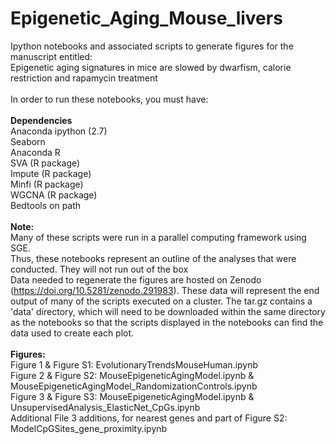 # Epigenetic_Aging_Mouse_livers
Ipython notebooks and associated scripts to generate figures for the manuscript entitled:<br> Epigenetic aging signatures in mice are slowed by dwarfism, calorie restriction and rapamycin treatment<br>
<br>
In order to run these notebooks, you must have:<br>
<br>
<b>Dependencies</b><br>
Anaconda ipython (2.7)<br>
Seaborn <br>
Anaconda R<br>
SVA (R package) <br>
Impute (R package) <br>
Minfi (R package) <br>
WGCNA (R package) <br>
Bedtools on path <br>
<br>
<b> Note: </b><br>
Many of these scripts were run in a parallel computing framework using SGE.<br> 
Thus, these notebooks represent an outline of the analyses that were conducted. They will not run out of the box<br>
Data needed to regenerate the figures are hosted on Zenodo (https://doi.org/10.5281/zenodo.291983). These data will represent the end output of many of the scripts executed on a cluster. The tar.gz contains a 'data' directory, which will need to be downloaded within the same directory as the notebooks so that the scripts displayed in the notebooks can find the data used to create each plot.<br>
<br>
<b>Figures:</b><br>
Figure 1 & Figure S1: EvolutionaryTrendsMouseHuman.ipynb<br>
Figure 2 & Figure S2: MouseEpigeneticAgingModel.ipynb & MouseEpigeneticAgingModel_RandomizationControls.ipynb<br>
Figure 3 & Figure S3: MouseEpigeneticAgingModel.ipynb & UnsupervisedAnalysis_ElasticNet_CpGs.ipynb<br>
Additional File 3 additions, for nearest genes and part of Figure S2: ModelCpGSites_gene_proximity.ipynb
